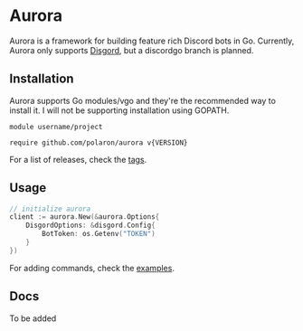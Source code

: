 # Aurora

Aurora is a framework for building feature rich Discord bots in Go. Currently, Aurora only supports [Disgord](https://github.com/andersfylling/disgord), but a discordgo branch is planned.

## Installation

Aurora supports Go modules/vgo and they're the recommended way to install it. I will not be supporting installation using GOPATH.
```
module username/project

require github.com/polaron/aurora v{VERSION}
```
For a list of releases, check the [tags](https://github.com/polaron/aurora/releases).

## Usage

```go
// initialize aurora
client := aurora.New(&aurora.Options{
	DisgordOptions: &disgord.Config{
		BotToken: os.Getenv("TOKEN")
	}
})
```

For adding commands, check the [examples](https://github.com/polaron/aurora/tree/master/examples).

## Docs

To be added